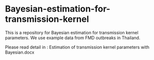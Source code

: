 # Bayesian-estimation-for-transmission-kernel
This is a repository for Bayesian estimation for transmission kernel parameters. 
We use example data from FMD outbreaks in Thailand.

Please read detail in : Estimation of transmission kernel parameters with Bayesian.docx 

